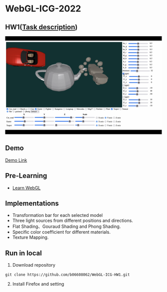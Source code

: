 # WebGL-ICG-2022

## HW1([Task description](https://github.com/b06608062/WebGL-ICG-HW1/blob/master/HW1_rule.pdf))
![This is an image](https://github.com/b06608062/WebGL-ICG-HW1/blob/master/demo_image/截圖%202022-04-18%20下午1.35.48.png)

## Demo
[Demo Link](https://youtu.be/uS-rQ8H_pYk)


## Pre-Learning
* [Learn WebGL](http://learnwebgl.brown37.net/index.html)

## Implementations
* Transformation bar for each selected model
* Three light sources from different positions and directions.
* Flat Shading、Gouraud Shading and Phong Shading.
* Specific color coefficient for different materials.
* Texture Mapping.

## Run in local
1. Download repository
```
git clone https://github.com/b06608062/WebGL-ICG-HW1.git
```
2. Install Firefox and setting
